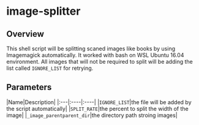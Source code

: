 # image-splitter

## Overview

This shell script will be splitting scaned images like books by using Imagemagick automatically. It worked with bash on WSL Ubuntu 16.04 environment.
All images that will not be required to split will be adding the list called ```IGNORE_LIST``` for retrying.

## Parameters
|Name|Description|
|:---|:----|:----|
|```IGNORE_LIST```|the file will be added by the script automatically|
|```SPLIT_RATE```|the percent to split the width of the image|
|```_image_parentparent_dir```|the directory path stroing images|


